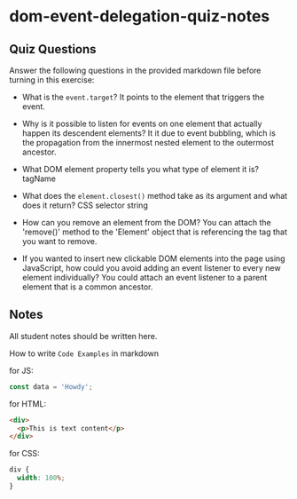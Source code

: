 # dom-event-delegation-quiz-notes

## Quiz Questions

Answer the following questions in the provided markdown file before turning in this exercise:

- What is the `event.target`?
  It points to the element that triggers the event.

- Why is it possible to listen for events on one element that actually happen its descendent elements?
  It it due to event bubbling, which is the propagation from the innermost nested element to the outermost ancestor.

- What DOM element property tells you what type of element it is?
  tagName

- What does the `element.closest()` method take as its argument and what does it return?
  CSS selector string

- How can you remove an element from the DOM?
  You can attach the 'remove()' method to the 'Element' object that is referencing the tag that you want to remove.

- If you wanted to insert new clickable DOM elements into the page using JavaScript, how could you avoid adding an event listener to every new element individually?
  You could attach an event listener to a parent element that is a common ancestor.

## Notes

All student notes should be written here.

How to write `Code Examples` in markdown

for JS:

```javascript
const data = 'Howdy';
```

for HTML:

```html
<div>
  <p>This is text content</p>
</div>
```

for CSS:

```css
div {
  width: 100%;
}
```
